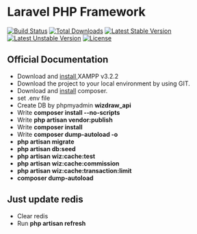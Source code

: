 # Laravel PHP Framework

[![Build Status](https://travis-ci.org/laravel/framework.svg)](https://travis-ci.org/laravel/framework)
[![Total Downloads](https://poser.pugx.org/laravel/framework/d/total.svg)](https://packagist.org/packages/laravel/framework)
[![Latest Stable Version](https://poser.pugx.org/laravel/framework/v/stable.svg)](https://packagist.org/packages/laravel/framework)
[![Latest Unstable Version](https://poser.pugx.org/laravel/framework/v/unstable.svg)](https://packagist.org/packages/laravel/framework)
[![License](https://poser.pugx.org/laravel/framework/license.svg)](https://packagist.org/packages/laravel/framework)


## Official Documentation
* Download and [install ](https://www.apachefriends.org/download.html) XAMPP v3.2.2
* Download the project to your local environment by using GIT. 
* Download and [install](https://getcomposer.org/download/) composer.
* set .env file
* Create DB by phpmyadmin **wizdraw_api**
* Write **composer install --no-scripts**
* Write **php artisan vendor:publish**
* Write **composer install**
* Write **composer dump-autoload -o**
* **php artisan migrate**
* **php artisan db:seed**
* **php artisan wiz:cache:test**
* **php artisan wiz:cache:commission**
* **php artisan wiz:cache:transaction:limit**
* **composer dump-autoload**

## Just update redis
* Clear redis
* Run **php artisan refresh**
